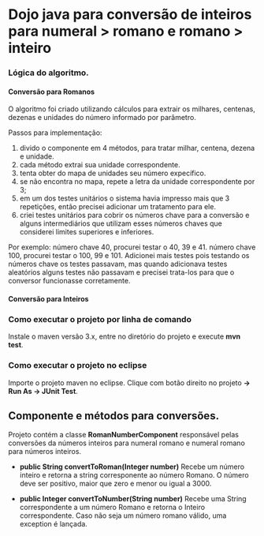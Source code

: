 # Dojo java para conversão de  inteiros para numeral > romano e romano > inteiro

### Lógica do algoritmo.

#### Conversão para Romanos
O algoritmo foi criado utilizando cálculos para extrair os milhares, centenas, dezenas e unidades do número informado por parâmetro.

Passos para implementação:
 1. divido o componente em 4 métodos, para tratar milhar, centena, dezena e unidade.
 2. cada método extrai sua unidade correspondente.
 3. tenta obter do mapa de unidades seu número expecífico.
 4. se não encontra no mapa, repete a letra da unidade correspondente por 3;
 5. em um dos testes unitários o sistema havia impresso mais que 3 repetições, então precisei adicionar um tratamento para ele.
 6. criei testes unitários para cobrir os números chave para a conversão e alguns intermediários que utilizam esses números chaves que considerei limites superiores e inferiores.

Por exemplo: 
número chave 40, procurei testar o 40, 39 e 41.
número chave 100, procurei testar o 100, 99 e 101.
Adicionei mais testes pois testando os números chave os testes passavam, mas quando adicionava testes aleatórios alguns testes não passavam e precisei trata-los para que o conversor funcionasse corretamente.

#### Conversão para Inteiros


 
### Como executar o projeto por linha de comando
Instale o maven versão 3.x, entre no diretório do projeto e execute **mvn test**.

### Como executar o projeto no eclipse
Importe o projeto maven no eclipse.
Clique com botão direito no projeto **-> Run As -> JUnit Test**.


## Componente e métodos para conversões.
Projeto contém a classe **RomanNumberComponent** responsável pelas conversões da números inteiros para numeral romano e numeral romano para números inteiros.

- **public String convertToRoman(Integer number)**
Recebe um número inteiro e retorna a string corresponente ao número Romano.
O número deve ser positivo, maior que zero e menor ou igual a 3000.


- **public Integer convertToNumber(String number)**
Recebe uma String correspondente a um número Romano e retorna o Inteiro correspondente.
Caso não seja um número romano válido, uma exception é lançada.


